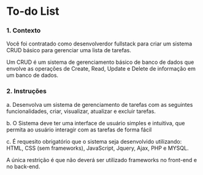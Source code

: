 <h1>To-do List</h1>

<h3>1. Contexto</h3>
<p></p>
<p>Você foi contratado como desenvolverdor fullstack para criar um sistema CRUD básico para gerenciar uma lista de tarefas.</p>
<p>Um CRUD é um sistema de gerenciamento básico de banco de dados que envolve as operações de Create, Read, Update e Delete de informação em um banco de dados.</p>
<p></p>
<h3>2. Instruções</h3>
<p> a. Desenvolva um sistema de gerenciamento de tarefas com as seguintes funcionalidades, criar, visualizar, atualizar e excluir tarefas.</p>
<p> b. O Sistema deve ter uma interface de usuário simples e intuitiva, que permita ao usuário interagir com as tarefas de forma fácil</p>
<p> c. É requesito obrigatório que o sistema seja desenvolvido utilizando: HTML, CSS (sem frameworks), JavaScript, Jquery, Ajax, PHP e MYSQL.</p>
<p>A única restrição é que não deverá ser utilizado frameworks no front-end e no back-end.</p>